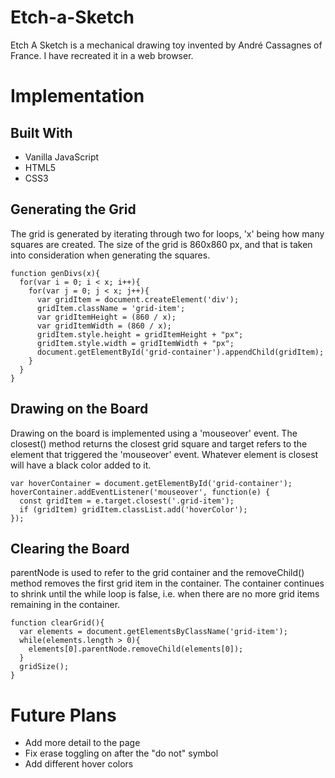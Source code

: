 # Etch-a-Sketch

Etch A Sketch is a mechanical drawing toy invented by André Cassagnes of France.
I have recreated it in a web browser.

# Implementation

## Built With

* Vanilla JavaScript
* HTML5
* CSS3

## Generating the Grid

The grid is generated by iterating through two for loops, 'x' being how many
squares are created. The size of the grid is 860x860 px, and that is taken into
consideration when generating the squares.

```
function genDivs(x){
  for(var i = 0; i < x; i++){
    for(var j = 0; j < x; j++){
      var gridItem = document.createElement('div');
      gridItem.className = 'grid-item';
      var gridItemHeight = (860 / x);
      var gridItemWidth = (860 / x);
      gridItem.style.height = gridItemHeight + "px";
      gridItem.style.width = gridItemWidth + "px";
      document.getElementById('grid-container').appendChild(gridItem);
    }
  }
}
```

## Drawing on the Board

Drawing on the board is implemented using a 'mouseover' event. The closest()
method returns the closest grid square and target refers to the element that triggered the 'mouseover' event. Whatever element is closest will have a black
color added to it.

```
var hoverContainer = document.getElementById('grid-container');
hoverContainer.addEventListener('mouseover', function(e) {
  const gridItem = e.target.closest('.grid-item');
  if (gridItem) gridItem.classList.add('hoverColor');
});
```

## Clearing the Board

parentNode is used to refer to the grid container and the removeChild() method
removes the first grid item in the container. The container continues to shrink
until the while loop is false, i.e. when there are no more grid items remaining
in the container.

```
function clearGrid(){
  var elements = document.getElementsByClassName('grid-item');
  while(elements.length > 0){
    elements[0].parentNode.removeChild(elements[0]);
  }
  gridSize();
}
```

# Future Plans

* Add more detail to the page
* Fix erase toggling on after the "do not" symbol
* Add different hover colors
